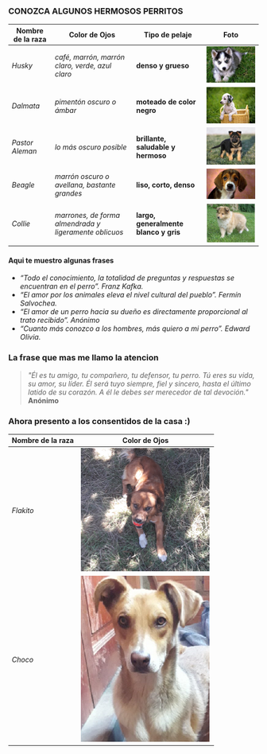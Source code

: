 ### CONOZCA ALGUNOS HERMOSOS PERRITOS 

| Nombre de la raza | Color de Ojos |Tipo de pelaje |Foto
|------------------- | ---------------- |------------ |-----------------
| *Husky* | _café, marrón, marrón claro, verde, azul claro_ | **denso y grueso**| ![HUSKY](imagenes/HUSKY.png "HUSKY")
| *Dalmata* | _pimentón oscuro o ámbar_ |**moteado de color negro**| ![dalmata](imagenes/dalmata.png "dalmata")
| *Pastor Aleman* |_lo más oscuro posible_| **brillante, saludable y hermoso**| ![aleman](imagenes/aleman.png "aleman")
| *Beagle* | _marrón oscuro o avellana, bastante grandes_ |**liso, corto, denso**| ![Beagle](imagenes/Beagle.png "Beagle")
| *Collie* | _marrones, de forma almendrada y ligeramente oblicuos_ |  **largo, generalmente blanco y gris**| ![cornelio](imagenes/cornelio.png "cornelio")

#### Aqui te muestro algunas frases 

* _“Todo el conocimiento, la totalidad de preguntas y respuestas se encuentran en el perro”._
*Franz Kafka.*
* _“El amor por los animales eleva el nivel cultural del pueblo”._
*Fermín Salvochea.*
* _“El amor de un perro hacia su dueño es directamente proporcional al trato recibido”._
*Anónimo*
* _“Cuanto más conozco a los hombres, más quiero a mi perro”._
*Edward Olivia.*

### La frase que mas me llamo la atencion 
> _*"Él es tu amigo, tu compañero, tu defensor, tu perro. Tú eres su vida, su amor, su líder. Él será tuyo siempre, fiel y sincero, hasta el último latido de su corazón. A él le debes ser merecedor de tal devoción."*_
**Anónimo**

### Ahora presento a los consentidos de la casa :) 
| Nombre de la raza | Color de Ojos |
|------------------- | ---------------- 
| *Flakito* |![bebe](imagenes/bebe.png)
| *Choco* |![choquito](imagenes/choco1.png)
